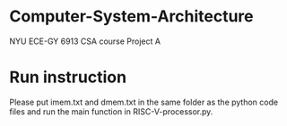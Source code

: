 # Computer-System-Architecture
NYU ECE-GY 6913 CSA course Project A

# Run instruction
Please put imem.txt and dmem.txt in the same folder as the python code files and run the main function in RISC-V-processor.py.

